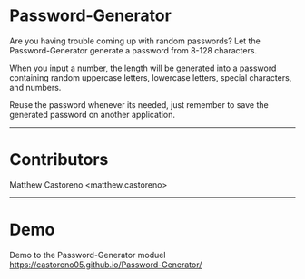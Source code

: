 # Password-Generator

Are you having trouble coming up with random passwords? Let the Password-Generator generate a password from 8-128 characters.

When you input a number, the length will be generated into a password containing random uppercase letters, lowercase letters, special characters, and numbers. 

Reuse the password whenever its needed, just remember to save the generated password on another application. 

---


# Contributors


Matthew Castoreno <matthew.castoreno>


---


# Demo 

Demo to the Password-Generator moduel https://castoreno05.github.io/Password-Generator/
